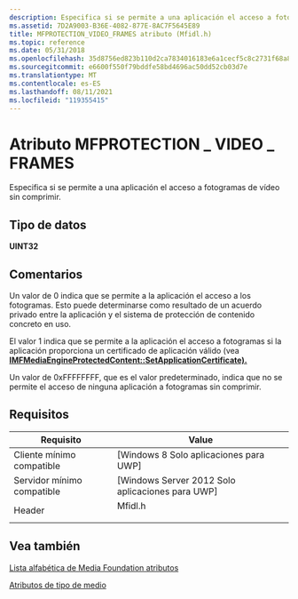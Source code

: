```yaml
---
description: Especifica si se permite a una aplicación el acceso a fotogramas de vídeo sin comprimir.
ms.assetid: 7D2A9003-B36E-4082-877E-8AC7F5645E89
title: MFPROTECTION_VIDEO_FRAMES atributo (Mfidl.h)
ms.topic: reference
ms.date: 05/31/2018
ms.openlocfilehash: 35d8756ed823b110d2ca7834016183e6a1cecf5c8c2731f68a81fa4c9224fdb8
ms.sourcegitcommit: e6600f550f79bddfe58bd4696ac50dd52cb03d7e
ms.translationtype: MT
ms.contentlocale: es-ES
ms.lasthandoff: 08/11/2021
ms.locfileid: "119355415"
---
```

# <a name="mfprotection_video_frames-attribute"></a>Atributo MFPROTECTION \_ VIDEO \_ FRAMES

Especifica si se permite a una aplicación el acceso a fotogramas de vídeo sin comprimir.

## <a name="data-type"></a>Tipo de datos

**UINT32**

## <a name="remarks"></a>Comentarios

Un valor de 0 indica que se permite a la aplicación el acceso a los fotogramas. Esto puede determinarse como resultado de un acuerdo privado entre la aplicación y el sistema de protección de contenido concreto en uso.

El valor 1 indica que se permite a la aplicación el acceso a fotogramas si la aplicación proporciona un certificado de aplicación válido (vea [**IMFMediaEngineProtectedContent::SetApplicationCertificate).**](/windows/desktop/api/mfmediaengine/nf-mfmediaengine-imfmediaengineprotectedcontent-setapplicationcertificate)

Un valor de 0xFFFFFFFF, que es el valor predeterminado, indica que no se permite el acceso de ninguna aplicación a fotogramas sin comprimir.

## <a name="requirements"></a>Requisitos



| Requisito | Value |
|-------------------------------------|------------------------------------------------------------------------------------|
| Cliente mínimo compatible<br/> | \[Windows 8 Solo aplicaciones para UWP\]<br/>                                             |
| Servidor mínimo compatible<br/> | \[Windows Server 2012 Solo aplicaciones para UWP\]<br/>                                   |
| Header<br/>                   | <dl> <dt>Mfidl.h</dt> </dl> |



## <a name="see-also"></a>Vea también

<dl> <dt>

[Lista alfabética de Media Foundation atributos](alphabetical-list-of-media-foundation-attributes.md)
</dt> <dt>

[Atributos de tipo de medio](media-type-attributes.md)
</dt> </dl>

 

 




